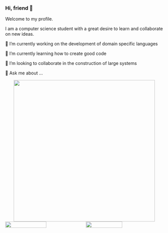 
### Hi, friend 👋
Welcome to my profile.

I am a computer science student with a great desire to learn and collaborate on new ideas.

🔭 I’m currently working on the development of domain specific languages

🌱 I’m currently learning how to create good code

👯 I’m looking to collaborate in the construction of large systems

💬 Ask me about ... 

<div align="center"><img width="450" src="https://github-readme-stats.vercel.app/api/top-langs/?username=altmoket&layout=compact&theme=dracula"></div>

<div style="display: flex;">
  <img style="width:51%;" src="https://streak-stats.demolab.com/?user=altmoket&theme=dracula">
  <img style="width:48%;" src="https://github-readme-stats.vercel.app/api?username=altmoket&show_icons=true&theme=dracula">
</div>




